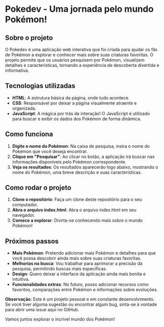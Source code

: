 # Pokedev - Uma jornada pelo mundo Pokémon!

## Sobre o projeto
O Pokedev é uma aplicação web interativa que foi criada para ajudar os fãs de Pokémon a explorar e conhecer mais sobre suas criaturas favoritas. O projeto permite que os usuários pesquisem por Pokémon, visualizem detalhes e características, tornando a experiência de descoberta divertida e informativa.

## Tecnologias utilizadas
- **HTML**: A estrutura básica da página, onde tudo acontece.
- **CSS**: Responsável por deixar a página visualmente atraente e organizada.
- **JavaScript**: A mágica por trás da interação! O JavaScript é utilizado para buscar e exibir os dados dos Pokémon de forma dinâmica.

## Como funciona
1. **Digite o nome do Pokémon**: Na caixa de pesquisa, insira o nome do Pokémon que você deseja encontrar.
2. **Clique em "Pesquisar"**: Ao clicar no botão, a aplicação irá buscar nas informações disponíveis pelo Pokémon correspondente.
3. **Veja os resultados**: Os resultados aparecerão logo abaixo, mostrando o nome do Pokémon, uma breve descrição e suas características.

## Como rodar o projeto
1. **Clone o repositório**: Faça um clone deste repositório para o seu computador.
2. **Abra o arquivo index.html**: Abra o arquivo index.html em seu navegador.
3. **Comece a explorar**: Divirta-se conhecendo mais sobre o mundo Pokémon!

## Próximos passos
- **Mais Pokémon**: Pretendo adicionar mais Pokémon e detalhes para que você possa descobrir ainda mais sobre suas criaturas favoritas.
- **Melhorias na busca**: Vou trabalhar para aprimorar a precisão da pesquisa, permitindo buscas mais específicas.
- **Design**: Quero deixar a interface da aplicação ainda mais bonita e intuitiva.
- **Funcionalidades extras**: No futuro, posso adicionar recursos como favoritos, comparações entre Pokémon e informações sobre evoluções.

**Observação**: Este é um projeto pessoal e em constante desenvolvimento. Se você tiver alguma sugestão ou encontrar algum bug, sinta-se à vontade para abrir uma issue aqui no GitHub.

Vamos juntos explorar o incrível mundo dos Pokémon!
